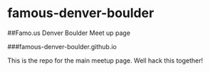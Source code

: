famous-denver-boulder
=====================

##Famo.us Denver Boulder Meet up page

###famous-denver-boulder.github.io

This is the repo for the main meetup page.  Well hack this together!
